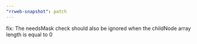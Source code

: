 ```yaml
---
"rrweb-snapshot": patch
---
```


fix: The needsMask check should also be ignored when the childNode array length is equal to 0
